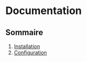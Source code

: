 # Documentation

## Sommaire
1. [Installation](installation.md)
2. [Configuration](configuration.md)
